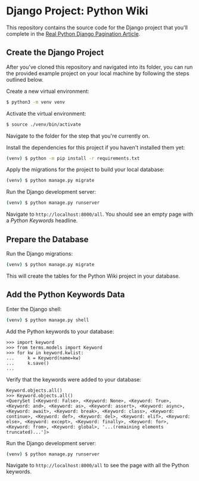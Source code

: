# Django Project: Python Wiki

This repository contains the source code for the Django project that you'll complete in the [Real Python Django Pagination Article](https://realpython.com/django-pagination/).

## Create the Django Project

After you've cloned this repository and navigated into its folder, you can run the provided example project on your local machine by following the steps outlined below.

Create a new virtual environment:

```bash
$ python3 -m venv venv
```

Activate the virtual environment:

```bash
$ source ./venv/bin/activate
```

Navigate to the folder for the step that you're currently on.

Install the dependencies for this project if you haven't installed them yet:

```bash
(venv) $ python -m pip install -r requirements.txt
```

Apply the migrations for the project to build your local database:

```bash
(venv) $ python manage.py migrate
```

Run the Django development server:

```bash
(venv) $ python manage.py runserver
```

Navigate to `http://localhost:8000/all`.
You should see an empty page with a _Python Keywords_ headline.

## Prepare the Database

Run the Django migrations:

```bash
(venv) $ python manage.py migrate
```

This will create the tables for the Python Wiki project in your database.

## Add the Python Keywords Data

Enter the Django shell:

```bash
(venv) $ python manage.py shell
````

Add the Python keywords to your database:

```pycon
>>> import keyword
>>> from terms.models import Keyword
>>> for kw in keyword.kwlist:
...     k = Keyword(name=kw)
...     k.save()
...
```

Verify that the keywords were added to your database:

```pycon
Keyword.objects.all()
>>> Keyword.objects.all()
<QuerySet [<Keyword: False>, <Keyword: None>, <Keyword: True>, <Keyword: and>, <Keyword: as>, <Keyword: assert>, <Keyword: async>, <Keyword: await>, <Keyword: break>, <Keyword: class>, <Keyword: continue>, <Keyword: def>, <Keyword: del>, <Keyword: elif>, <Keyword: else>, <Keyword: except>, <Keyword: finally>, <Keyword: for>, <Keyword: from>, <Keyword: global>, '...(remaining elements truncated)...']>
```

Run the Django development server:

```bash
(venv) $ python manage.py runserver
```

Navigate to `http://localhost:8000/all` to see the page with all the Python keywords.
